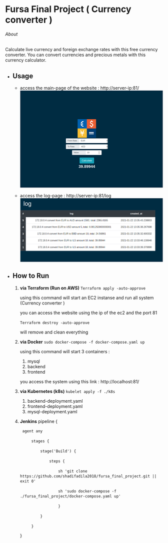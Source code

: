 # Fursa Final Project ( Currency converter )
###### About 
Calculate live currency and foreign exchange rates with this free currency converter. You can convert currencies and precious metals with this currency calculator.

* ## Usage 
    *   access the main-page of the website : http://server-ip:81/
        ![GitHub Logo](/ScreenShots/homepage.png)

    *   access the log-page  : http://server-ip:81/log
        ![GitHub Logo](/ScreenShots/log.png)
    
* ## How to Run 
    1. **via Terraform (Run on AWS)**
        `Terraform apply -auto-approve`

         using this command will start an  EC2 instanse and run all system (Currency converter )

         you can access the website using the ip of the ec2 and the port 81 
        
        `Terraform destroy -auto-approve` 

         will remove and clean everything 

    2. **via Docker** 
        `sudo docker-compose -f docker-compose.yaml up `
        
        using this command will start 3 containers : 
        1. mysql 
        2. backend
        3. frontend 
        
        you access the system using this link : http://localhost:81/

    3. **via Kubernetes (k8s)**
        `kubelet apply -f ./k8s` 
        1. backend-deployment.yaml 
        2. frontend-deployment.yaml 
        3. mysql-deployment.yaml

    4. **Jenkins** 
        pipeline {

            agent any

                stages {

                    stage('Build') {

                        steps {

                            sh 'git clone https://github.com/shadifadila2018/fursa_final_project.git || exit 0'

                            sh 'sudo docker-compose -f ./fursa_final_project/docker-compose.yaml up'

                            }

                    }

                }

         }

        
    




